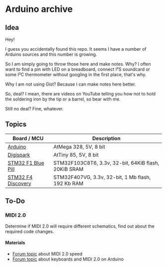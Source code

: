 # Arduino archive

## Idea
Hey!

I guess you accidentally found this repo. It seems I have a number of Arduino sources and this number is growing.

So I am simply going to throw those here and make notes. Why? I often want to find a pin with LED on a breadboard, connect I²S soundcard or some I²C thermometer without googling in the first place, that's why.

Why I am not using Gist? Because I can make notes here better.

So, deal? I mean, there are videos on YouTube telling you how not to hold the soldering iron by the tip or a barrel, so bear with me.

Still no deal? Fine, whatever.


## Topics

| Board / MCU                               | Description                                                            |
| ----------------------------------------- | ---------------------------------------------------------------------- |
| [Arduino](/Arduino)                       | AtMega 328, 5V, 8 bit                                                  |
| [Digispark](/Digispark)                   | AtTiny 85, 5V, 8 bit                                                   |
| [STM32 F1 Blue Pill](/STM32_F1_Blue_Pill) | STM32F103C8T6, 3.3v, 32-bit, 64KiB flash, 20KiB SRAM                   |
| [STM32 F4 Discovery](/STM32_F4_Discovery) | STM32F407VG, 3.3v, 32-bit, 1 Mb flash, 192 Kb RAM                      |

## To-Do

### MIDI 2.0
Determine if MIDI 2.0 will require different schematics, find out about the required code changes.

#### Materials

* [Forum topic](https://www.midi.org/forum/3794-what-will-the-midi-2-0-speed-be) about MIDI 2.0 speed
* [Forum topic](https://www.midi.org/midi/forum/4791-midi-2-0-keyboards) about keyboards and MIDI 2.0 on Arduino
